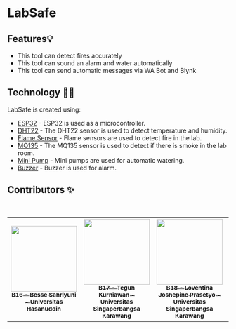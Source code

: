 # LabSafe

## Features💡
- This tool can detect fires accurately
- This tool can sound an alarm and water automatically
- This tool can send automatic messages via WA Bot and Blynk

## Technology 👨‍💻
LabSafe is created using:

- [ESP32](https://camo.githubusercontent.com/85122bc4b9443e070fdce8b7b4c58783e8572e43f6cc5bc5c690846ad777d927/687474703a2f2f6769742e7768697465636174626f6172642e6f72672f646f697465737033322e6a7067) - ESP32 is used as a microcontroller.
- [DHT22](https://id.szks-kuongshun.com/uploads/201810680/dht22-digital-temperature-humidity-sensor-module56055530906.jpg) - The DHT22 sensor is used to detect temperature and humidity.
- [Flame Sensor](https://images.tokopedia.net/img/cache/700/product-1/2014/3/6/2827708/2827708_307f76f8-a506-11e3-ba30-2b9e4908a8c2.jpg) - Flame sensors are used to detect fire in the lab.
- [MQ135](https://encrypted-tbn0.gstatic.com/images?q=tbn:ANd9GcTTx_xKcqSuHsrcCysS6e4fxORBrHOjtVnnFw&s) - The MQ135 sensor is used to detect if there is smoke in the lab room.
- [Mini Pump](https://jogjarobotika.com/3315/2240-3315.jpg) - Mini pumps are used for automatic watering.
- [Buzzer](https://encrypted-tbn0.gstatic.com/images?q=tbn:ANd9GcR8SYe5Y5gVDnWSfa9Q5J4f9VQ9ZtyJLfaPJ_GZW5dHoQ&s) - Buzzer is used for alarm.


## Contributors ✨
<br>
<table align="center">
  <tr>
    <td align="center"><a href="https://github.com/bshriyuni"><img src="https://avatars.githubusercontent.com/u/114081554?v=4" width="150px;" alt=""/><br><sub><b>B16 - Besse Sahriyuni - Universitas Hasanuddin </b></sub></td> 
    <td align="center"><a href="https://github.com/teguhkurniawan18"><img src="https://avatars.githubusercontent.com/u/167568046?v=4" width="150px;" alt=""/><br><sub><b>B17 - Teguh Kurniawan - Universitas Singaperbangsa Karawang</b></sub></td>
    <td align="center"><a href="https://github.com/Loventina"><img src="https://avatars.githubusercontent.com/u/167601194?v=4" width="150px;" alt=""/><br><sub><b>B18 - Loventina Joshepine Prasetyo - Universitas Singaperbangsa Karawang</b></sub></td>
    <td align="center"><a href="https://github.com/MiftahulHuda01"><img src="https://avatars.githubusercontent.com/u/134380249?v=4" width="150px;" alt=""/><br><sub><b>B19 - Miftahul Huda - Universitas Negeri Makassar </b></sub></td>
    <td align="center"><a href="https://github.com/msdimas"><img src="https://avatars.githubusercontent.com/u/100691400?v=4" width="150px;" alt=""/><br><sub><b>B20 - Dimas Firmansyah - Universitas Udayana </b></sub></td>
  </tr>
</table>
